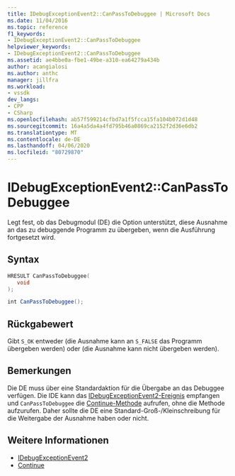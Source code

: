 ```yaml
---
title: IDebugExceptionEvent2::CanPassToDebuggee | Microsoft Docs
ms.date: 11/04/2016
ms.topic: reference
f1_keywords:
- IDebugExceptionEvent2::CanPassToDebuggee
helpviewer_keywords:
- IDebugExceptionEvent2::CanPassToDebuggee
ms.assetid: ae4bbe0a-fbe1-49be-a310-ea64279a434b
author: acangialosi
ms.author: anthc
manager: jillfra
ms.workload:
- vssdk
dev_langs:
- CPP
- CSharp
ms.openlocfilehash: ab57f599214cfbd7a1f5fcca15fa104b072d1d48
ms.sourcegitcommit: 16a4a5da4a4fd795b46a0869ca2152f2d36e6db2
ms.translationtype: MT
ms.contentlocale: de-DE
ms.lasthandoff: 04/06/2020
ms.locfileid: "80729870"
---
```

# <a name="idebugexceptionevent2canpasstodebuggee"></a>IDebugExceptionEvent2::CanPassToDebuggee
Legt fest, ob das Debugmodul (DE) die Option unterstützt, diese Ausnahme an das zu debuggende Programm zu übergeben, wenn die Ausführung fortgesetzt wird.

## <a name="syntax"></a>Syntax

```cpp
HRESULT CanPassToDebuggee(
   void
);
```

```csharp
int CanPassToDebuggee();
```

## <a name="return-value"></a>Rückgabewert
 Gibt `S_OK` entweder (die Ausnahme kann an `S_FALSE` das Programm übergeben werden) oder (die Ausnahme kann nicht übergeben werden).

## <a name="remarks"></a>Bemerkungen
 Die DE muss über eine Standardaktion für die Übergabe an das Debuggee verfügen. Die IDE kann das [IDebugExceptionEvent2-Ereignis](../../../extensibility/debugger/reference/idebugexceptionevent2.md) empfangen und `CanPassToDebuggee` die [Continue-Methode](../../../extensibility/debugger/reference/idebugprocess3-continue.md) aufrufen, ohne die Methode aufzurufen. Daher sollte die DE eine Standard-Groß-/Kleinschreibung für die Weitergabe der Ausnahme haben oder nicht.

## <a name="see-also"></a>Weitere Informationen
- [IDebugExceptionEvent2](../../../extensibility/debugger/reference/idebugexceptionevent2.md)
- [Continue](../../../extensibility/debugger/reference/idebugprocess3-continue.md)

